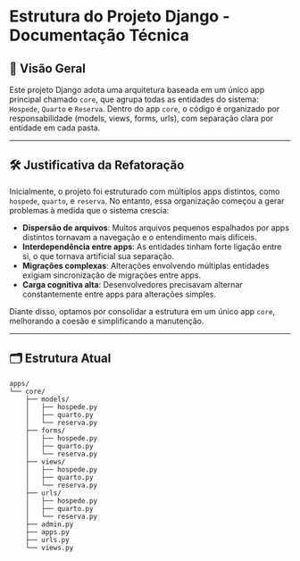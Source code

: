 # Estrutura do Projeto Django - Documentação Técnica

## 📌 Visão Geral

Este projeto Django adota uma arquitetura baseada em um único app principal chamado `core`, que agrupa todas as entidades do sistema: `Hospede`, `Quarto` e `Reserva`. Dentro do app `core`, o código é organizado por responsabilidade (models, views, forms, urls), com separação clara por entidade em cada pasta.

---

## 🛠️ Justificativa da Refatoração

Inicialmente, o projeto foi estruturado com múltiplos apps distintos, como `hospede`, `quarto`, e `reserva`. No entanto, essa organização começou a gerar problemas à medida que o sistema crescia:

- **Dispersão de arquivos**: Muitos arquivos pequenos espalhados por apps distintos tornavam a navegação e o entendimento mais difíceis.
- **Interdependência entre apps**: As entidades tinham forte ligação entre si, o que tornava artificial sua separação.
- **Migrações complexas**: Alterações envolvendo múltiplas entidades exigiam sincronização de migrações entre apps.
- **Carga cognitiva alta**: Desenvolvedores precisavam alternar constantemente entre apps para alterações simples.

Diante disso, optamos por consolidar a estrutura em um único app `core`, melhorando a coesão e simplificando a manutenção.

---

## 🗂️ Estrutura Atual

```plaintext
apps/
└── core/
    ├── models/
    │   ├── hospede.py
    │   ├── quarto.py
    │   └── reserva.py
    ├── forms/
    │   ├── hospede.py
    │   ├── quarto.py
    │   └── reserva.py
    ├── views/
    │   ├── hospede.py
    │   ├── quarto.py
    │   └── reserva.py
    ├── urls/
    │   ├── hospede.py
    │   ├── quarto.py
    │   └── reserva.py
    ├── admin.py
    ├── apps.py
    ├── urls.py
    └── views.py
